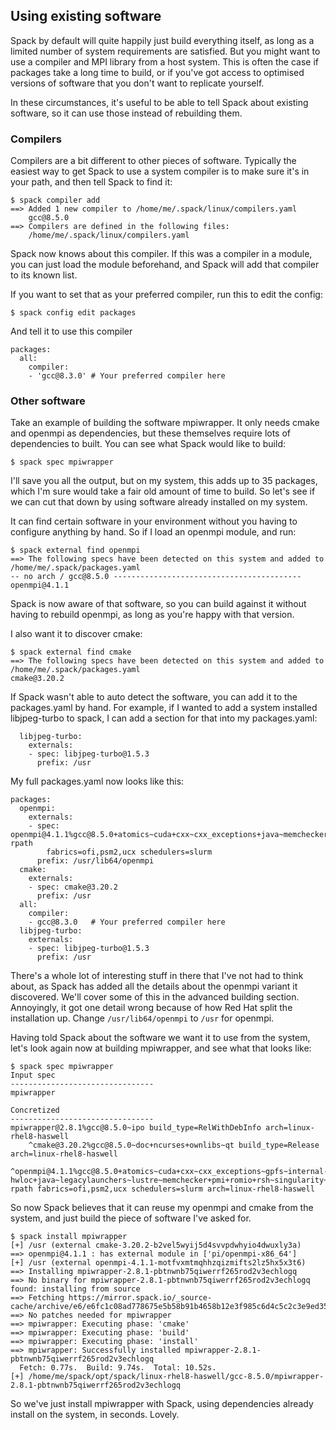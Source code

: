 ## Using existing software

Spack by default will quite happily just build everything itself, as long as a
limited number of system requirements are satisfied.  But you might want to use
a compiler and MPI library from a host system.  This is often the case if
packages take a long time to build, or if you've got access to optimised
versions of software that you don't want to replicate yourself.

In these circumstances, it's useful to be able to tell Spack about existing
software, so it can use those instead of rebuilding them.

### Compilers

Compilers are a bit different to other pieces of software.  Typically the
easiest way to get Spack to use a system compiler is to make sure it's in your
path, and then tell Spack to find it:

```
$ spack compiler add
==> Added 1 new compiler to /home/me/.spack/linux/compilers.yaml
    gcc@8.5.0
==> Compilers are defined in the following files:
    /home/me/.spack/linux/compilers.yaml
```

Spack now knows about this compiler.  If this was a compiler in a module, you
can just load the module beforehand, and Spack will add that compiler to its
known list.

If you want to set that as your preferred compiler, run this to edit the
config:

```
$ spack config edit packages
```

And tell it to use this compiler
```{yaml}
packages:
  all:
    compiler:
    - 'gcc@8.3.0' # Your preferred compiler here
```

### Other software

Take an example of building the software mpiwrapper.  It only needs cmake and
openmpi as dependencies, but these themselves require lots of dependencies to
built.  You can see what Spack would like to build:

```
$ spack spec mpiwrapper
```

I'll save you all the output, but on my system, this adds up to 35 packages,
which I'm sure would take a fair old amount of time to build.  So let's see if
we can cut that down by using software already installed on my system.

It can find certain software in your environment without you having to
configure anything by hand.  So if I load an openmpi module, and run:

```
$ spack external find openmpi
==> The following specs have been detected on this system and added to /home/me/.spack/packages.yaml
-- no arch / gcc@8.5.0 ------------------------------------------
openmpi@4.1.1
```

Spack is now aware of that software, so you can build against it without having
to rebuild openmpi, as long as you're happy with that version.

I also want it to discover cmake:

```
$ spack external find cmake
==> The following specs have been detected on this system and added to /home/me/.spack/packages.yaml
cmake@3.20.2
```

If Spack wasn't able to auto detect the software, you can add it to the
packages.yaml by hand.  For example, if I wanted to add a system installed
libjpeg-turbo to spack, I can add a section for that into my packages.yaml:

```
  libjpeg-turbo:
    externals:
    - spec: libjpeg-turbo@1.5.3
      prefix: /usr
```

My full packages.yaml now looks like this:

```
packages:
  openmpi:
    externals:
    - spec: openmpi@4.1.1%gcc@8.5.0+atomics~cuda+cxx~cxx_exceptions+java~memchecker+pmi~static~wrapper-rpath
        fabrics=ofi,psm2,ucx schedulers=slurm
      prefix: /usr/lib64/openmpi
  cmake:
    externals:
    - spec: cmake@3.20.2
      prefix: /usr
  all:
    compiler:
    - gcc@8.3.0   # Your preferred compiler here
  libjpeg-turbo:
    externals:
    - spec: libjpeg-turbo@1.5.3
      prefix: /usr
```

There's a whole lot of interesting stuff in there that I've not had to think
about, as Spack has added all the details about the openmpi variant it
discovered.  We'll cover some of this in the advanced building section.
Annoyingly, it got one detail wrong because of how Red Hat split the
installation up.  Change `/usr/lib64/openmpi` to `/usr` for openmpi.

Having told Spack about the software we want it to use from the system, let's
look again now at building mpiwrapper, and see what that looks like:

```
$ spack spec mpiwrapper
Input spec
--------------------------------
mpiwrapper

Concretized
--------------------------------
mpiwrapper@2.8.1%gcc@8.5.0~ipo build_type=RelWithDebInfo arch=linux-rhel8-haswell
    ^cmake@3.20.2%gcc@8.5.0~doc+ncurses+ownlibs~qt build_type=Release arch=linux-rhel8-haswell
    ^openmpi@4.1.1%gcc@8.5.0+atomics~cuda+cxx~cxx_exceptions~gpfs~internal-hwloc+java~legacylaunchers~lustre~memchecker+pmi+romio+rsh~singularity~static+vt~wrapper-rpath fabrics=ofi,psm2,ucx schedulers=slurm arch=linux-rhel8-haswell
```

So now Spack believes that it can reuse my openmpi and cmake from the system,
and just build the piece of software I've asked for.

```
$ spack install mpiwrapper
[+] /usr (external cmake-3.20.2-b2vel5wyij5d4svvpdwhyio4dwuxly3a)
==> openmpi@4.1.1 : has external module in ['pi/openmpi-x86_64']
[+] /usr (external openmpi-4.1.1-motfvxmtmqhhzqizmifts2lz5hx5x3t6)
==> Installing mpiwrapper-2.8.1-pbtnwnb75qiwerrf265rod2v3echlogq
==> No binary for mpiwrapper-2.8.1-pbtnwnb75qiwerrf265rod2v3echlogq found: installing from source
==> Fetching https://mirror.spack.io/_source-cache/archive/e6/e6fc1c08ad778675e5b58b91b4658b12e3f985c6d4c5c2c3e9ed35986146780e.tar.gz
==> No patches needed for mpiwrapper
==> mpiwrapper: Executing phase: 'cmake'
==> mpiwrapper: Executing phase: 'build'
==> mpiwrapper: Executing phase: 'install'
==> mpiwrapper: Successfully installed mpiwrapper-2.8.1-pbtnwnb75qiwerrf265rod2v3echlogq
  Fetch: 0.77s.  Build: 9.74s.  Total: 10.52s.
[+] /home/me/spack/opt/spack/linux-rhel8-haswell/gcc-8.5.0/mpiwrapper-2.8.1-pbtnwnb75qiwerrf265rod2v3echlogq
```

So we've just install mpiwrapper with Spack, using dependencies already install
on the system, in seconds.  Lovely.
